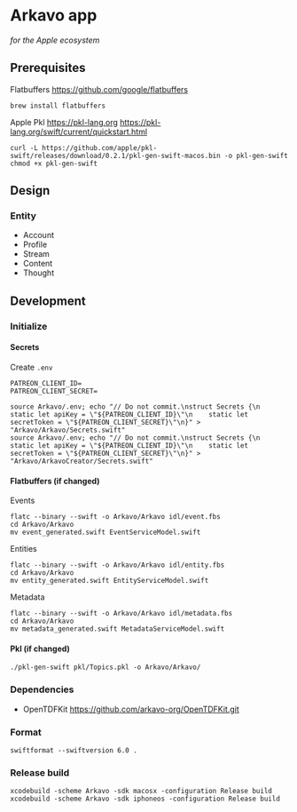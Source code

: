 # Arkavo app
_for the Apple ecosystem_

## Prerequisites

Flatbuffers
https://github.com/google/flatbuffers

```shell
brew install flatbuffers
```

Apple Pkl
https://pkl-lang.org
https://pkl-lang.org/swift/current/quickstart.html

```shell
curl -L https://github.com/apple/pkl-swift/releases/download/0.2.1/pkl-gen-swift-macos.bin -o pkl-gen-swift
chmod +x pkl-gen-swift
```

## Design

### Entity

- Account
- Profile
- Stream
- Content
- Thought

## Development

### Initialize

#### Secrets

Create `.env`

```
PATREON_CLIENT_ID=
PATREON_CLIENT_SECRET=
```

```shell
source Arkavo/.env; echo "// Do not commit.\nstruct Secrets {\n    static let apiKey = \"${PATREON_CLIENT_ID}\"\n    static let secretToken = \"${PATREON_CLIENT_SECRET}\"\n}" > "Arkavo/Arkavo/Secrets.swift"
source Arkavo/.env; echo "// Do not commit.\nstruct Secrets {\n    static let apiKey = \"${PATREON_CLIENT_ID}\"\n    static let secretToken = \"${PATREON_CLIENT_SECRET}\"\n}" > "Arkavo/ArkavoCreator/Secrets.swift"
```


#### Flatbuffers (if changed)

Events

```shell
flatc --binary --swift -o Arkavo/Arkavo idl/event.fbs
cd Arkavo/Arkavo
mv event_generated.swift EventServiceModel.swift
```

Entities

```shell
flatc --binary --swift -o Arkavo/Arkavo idl/entity.fbs
cd Arkavo/Arkavo
mv entity_generated.swift EntityServiceModel.swift
```

Metadata

```shell
flatc --binary --swift -o Arkavo/Arkavo idl/metadata.fbs
cd Arkavo/Arkavo
mv metadata_generated.swift MetadataServiceModel.swift
```

#### Pkl (if changed)

```shell
./pkl-gen-swift pkl/Topics.pkl -o Arkavo/Arkavo/
```

### Dependencies 

- OpenTDFKit https://github.com/arkavo-org/OpenTDFKit.git

### Format

```shell
swiftformat --swiftversion 6.0 .
```

### Release build

```shell
xcodebuild -scheme Arkavo -sdk macosx -configuration Release build
xcodebuild -scheme Arkavo -sdk iphoneos -configuration Release build
```